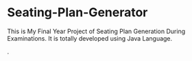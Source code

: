 # Seating-Plan-Generator

This is My Final Year Project of Seating Plan Generation During Examinations. It is totally developed using Java Language.



























































































.






































